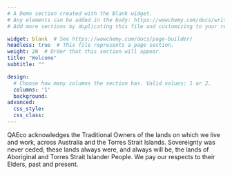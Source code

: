 ```yaml
---
# A Demo section created with the Blank widget.
# Any elements can be added in the body: https://wowchemy.com/docs/writing-markdown-latex/
# Add more sections by duplicating this file and customizing to your requirements.

widget: blank  # See https://wowchemy.com/docs/page-builder/
headless: true  # This file represents a page section.
weight: 20  # Order that this section will appear.
title: "Welcome"
subtitle: ""

design:
  # Choose how many columns the section has. Valid values: 1 or 2.
  columns: '1'
  background:
advanced:
  css_style:
  css_class:
---
```


QAEco acknowledges the Traditional Owners of the lands on which we live and work, across Australia and the Torres Strait Islands. Sovereignty was never ceded; these lands always were, and always will be, the lands of Aboriginal and Torres Strait Islander People.  We pay our respects to their Elders, past and present.
